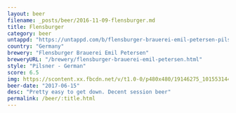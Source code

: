 ```yaml
---
layout: beer
filename: _posts/beer/2016-11-09-flensburger.md
title: Flensburger
category: beer
untappd: "https://untappd.com/b/flensburger-brauerei-emil-petersen-pilsener/5311"
country: "Germany"
brewery: "Flensburger Brauerei Emil Petersen"
breweryURL: "/brewery/flensburger-brauerei-emil-petersen.html"
style: "Pilsner - German"
score: 6.5
img: https://scontent.xx.fbcdn.net/v/t1.0-0/p480x480/19146275_10155314454048745_2986073294301966538_n.jpg?_nc_cat=103&_nc_ht=scontent.xx&oh=017e551d4ef71e6934032ee1208d5344&oe=5D88830C
beer-date: "2017-06-15"
desc: "Pretty easy to get down. Decent session beer"
permalink: /beer/:title.html
---
```

